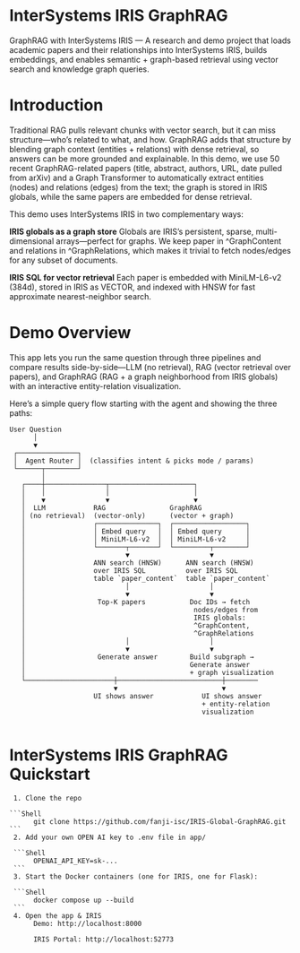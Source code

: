 # InterSystems IRIS GraphRAG
GraphRAG with InterSystems IRIS — A research and demo project that loads academic papers and their relationships into InterSystems IRIS, builds embeddings, and enables semantic + graph-based retrieval using vector search and knowledge graph queries.
# Introduction

Traditional RAG pulls relevant chunks with vector search, but it can miss structure—who’s related to what, and how. GraphRAG adds that structure by blending graph context (entities + relations) with dense retrieval, so answers can be more grounded and explainable. In this demo, we use 50 recent GraphRAG-related papers (title, abstract, authors, URL, date pulled from arXiv) and a Graph Transformer to automatically extract entities (nodes) and relations (edges) from the text; the graph is stored in IRIS globals, while the same papers are embedded for dense retrieval.

This demo uses InterSystems IRIS in two complementary ways:

**IRIS globals as a graph store**
Globals are IRIS’s persistent, sparse, multi-dimensional arrays—perfect for graphs. We keep paper in ^GraphContent and relations in ^GraphRelations, which makes it trivial to fetch nodes/edges for any subset of documents.

**IRIS SQL for vector retrieval**
Each paper is embedded with MiniLM-L6-v2 (384d), stored in IRIS as VECTOR, and indexed with HNSW for fast approximate nearest-neighbor search.

# Demo Overview
This app lets you run the same question through three pipelines and compare results side-by-side—LLM (no retrieval), RAG (vector retrieval over papers), and GraphRAG (RAG + a graph neighborhood from IRIS globals) with an interactive entity-relation visualization.

Here’s a simple query flow starting with the agent and showing the three paths:

```text
User Question
      │
      ▼
 ┌───────────────┐
 │  Agent Router │  (classifies intent & picks mode / params)
 └──────┬────────┘
        │
   ┌────┼───────────────┬─────────────────────┐
   │    │               │                     │
   │    ▼               ▼                     ▼
   │  LLM            RAG                GraphRAG
   │ (no retrieval)  (vector-only)      (vector + graph)
   │                 ┌───────────────┐  ┌──────────────────┐
   │                 │ Embed query   │  │ Embed query      │
   │                 │ MiniLM-L6-v2  │  │ MiniLM-L6-v2     │
   │                 └───────┬───────┘  └─────────┬────────┘
   │                         ▼                    ▼
   │                 ANN search (HNSW)      ANN search (HNSW)
   │                 over IRIS SQL          over IRIS SQL
   │                 table `paper_content`  table `paper_content`
   │                         │                    │
   │                         ▼                    ▼
   │                  Top-K papers           Doc IDs → fetch
   │                                          nodes/edges from
   │                                          IRIS globals:
   │                                          ^GraphContent,
   │                                          ^GraphRelations
   │                         │                    │
   │                         ▼                    ▼
   │                  Generate answer        Build subgraph →
   │                                         Generate answer
   │                                         + graph visualization
   └──────────────────────┼──────────────────────────┼────────
                          ▼                          ▼
                     UI shows answer            UI shows answer
                                                + entity-relation
                                                visualization


```

# InterSystems IRIS GraphRAG Quickstart
     1. Clone the repo

    ```Shell
          git clone https://github.com/fanji-isc/IRIS-Global-GraphRAG.git
    ```
     2. Add your own OPEN AI key to .env file in app/

     ```Shell
          OPENAI_API_KEY=sk-...
     ```
     3. Start the Docker containers (one for IRIS, one for Flask):

     ```Shell
          docker compose up --build
     ```
     4. Open the app & IRIS
          Demo: http://localhost:8000

          IRIS Portal: http://localhost:52773
